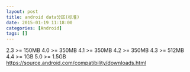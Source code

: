 ```yaml
---
layout: post
title: android data分区(标准)
date: 2015-01-19 11:18:00
categories: [Android]
tags: []
---
```

2.3 >= 150MB
4.0 >= 350MB
4.1 >= 350MB
4.2 >= 350MB
4.3 >= 512MB
4.4 >= 1GB
5.0 >= 1.5GB
      
     
     
    
      
      
     
      
https://source.android.com/compatibility/downloads.html
